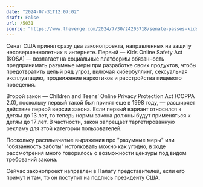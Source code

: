 ```yaml
---
date: "2024-07-31T12:07:02"
draft: False
url: /5031
source: "https://www.theverge.com/2024/7/30/24205718/senate-passes-kids-online-safety-act-kosa-content-moderation"
---
```


Сенат США принял сразу два законопроекта, направленных на защиту несовершеннолетних в интернете. Первый — Kids Online Safety Act (KOSA) — возлагает на социальные платформы обязанность предпринимать разумные меры при разработке своих продуктов, чтобы предотвратить целый ряд угроз, включая кибербуллинг, сексуальная эксплуатацию, продвижение наркотиков и расстройства пищевого поведения. 

Второй закон — Children and Teens’ Online Privacy Protection Act (COPPA 2.0), поскольку первый такой был принят еще в 1998 году, — расширяет действие первой версии закона. Если первый вариант относился к детям до 13 лет, то теперь нормы закона должны будут применяться к детям до 17 лет. В частности, закон запрещает таргетированную рекламу для этой категории пользователей.

Поскольку расплывчатые выражения про "разумные меры" или "обязанность заботы" истолковать можно как угодно, в ходе рассмотрения много говорилось о возможности цензуры под видом требований закона.

Сейчас законопроект направлен в Палату представителей, если его примут и там, то он поступит на подпись президенту США.
